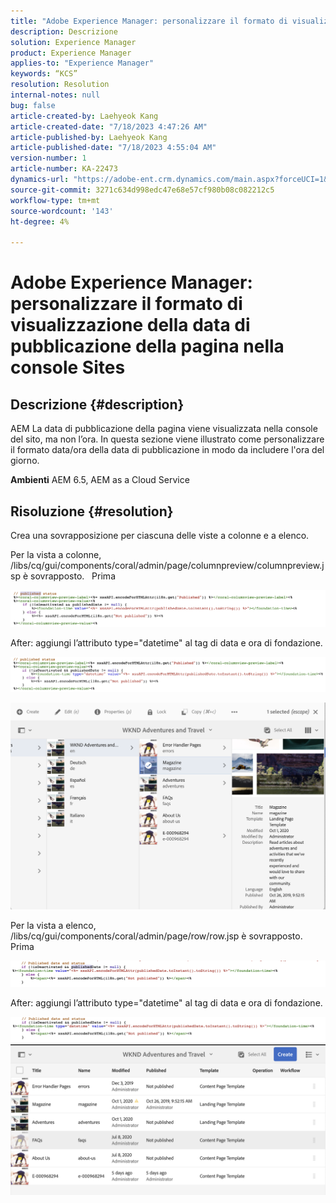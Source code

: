 ```yaml
---
title: "Adobe Experience Manager: personalizzare il formato di visualizzazione della data di pubblicazione della pagina nella console Sites"
description: Descrizione
solution: Experience Manager
product: Experience Manager
applies-to: "Experience Manager"
keywords: “KCS”
resolution: Resolution
internal-notes: null
bug: false
article-created-by: Laehyeok Kang
article-created-date: "7/18/2023 4:47:26 AM"
article-published-by: Laehyeok Kang
article-published-date: "7/18/2023 4:55:04 AM"
version-number: 1
article-number: KA-22473
dynamics-url: "https://adobe-ent.crm.dynamics.com/main.aspx?forceUCI=1&pagetype=entityrecord&etn=knowledgearticle&id=35ae1630-2625-ee11-9cbe-6045bd006a22"
source-git-commit: 3271c634d998edc47e68e57cf980b08c082212c5
workflow-type: tm+mt
source-wordcount: '143'
ht-degree: 4%

---
```


# Adobe Experience Manager: personalizzare il formato di visualizzazione della data di pubblicazione della pagina nella console Sites

## Descrizione {#description}


AEM La data di pubblicazione della pagina viene visualizzata nella console del sito, ma non l’ora.
In questa sezione viene illustrato come personalizzare il formato data/ora della data di pubblicazione in modo da includere l&#39;ora del giorno.

<b>Ambienti</b>
AEM 6.5, AEM as a Cloud Service


## Risoluzione {#resolution}


Crea una sovrapposizione per ciascuna delle viste a colonne e a elenco.

Per la vista a colonne, /libs/cq/gui/components/coral/admin/page/columnpreview/columnpreview.jsp è sovrapposto.
  Prima

![](assets/76d8eda9-2625-ee11-9cbe-6045bd006a22.png)

After: aggiungi l’attributo type=&quot;datetime&quot; al tag di data e ora di fondazione.

![](assets/bc3fccb7-2625-ee11-9cbe-6045bd006a22.png)

![](assets/4b4c42f9-2625-ee11-9cbe-6045bd006a22.png)

Per la vista a elenco, /libs/cq/gui/components/coral/admin/page/row/row.jsp è sovrapposto.
  Prima

![](assets/b4d354c8-2625-ee11-9cbe-6045bd006a22.png)

After: aggiungi l’attributo type=&quot;datetime&quot; al tag di data e ora di fondazione.

![](assets/82f75cd6-2625-ee11-9cbe-6045bd006a22.png)
![](assets/807c0517-2725-ee11-9cbe-6045bd006a22.png)

